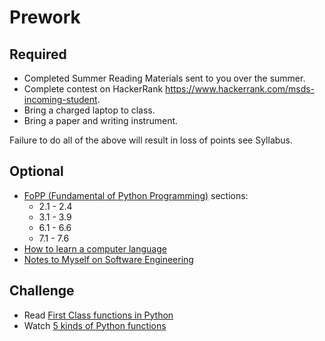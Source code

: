 Prework
======

Required
------

- Completed Summer Reading Materials sent to you over the summer.
- Complete contest on HackerRank https://www.hackerrank.com/msds-incoming-student.
- Bring a charged laptop to class.
- Bring a paper and writing instrument. 

Failure to do all of the above will result in loss of points see Syllabus.

Optional
------

- [FoPP (Fundamental of Python Programming)](http://python.cs.southern.edu/pythonbook/pythonbook.pdf) sections:
    - 2.1 - 2.4
    - 3.1 - 3.9
    - 6.1 - 6.6 
    - 7.1 - 7.6
- [How to learn a computer language](https://ericdouglas.github.io/2017/08/24/practicing-the-elixir-language/index.html)
- [Notes to Myself on Software Engineering](https://medium.com/s/story/notes-to-myself-on-software-engineering-c890f16f4e4d)

Challenge
-----

- Read [First Class functions in Python](https://www.geeksforgeeks.org/first-class-functions-python/)
- Watch [5 kinds of Python functions](https://www.youtube.com/watch?v=U4wT-55GqkM)

                                                                                
